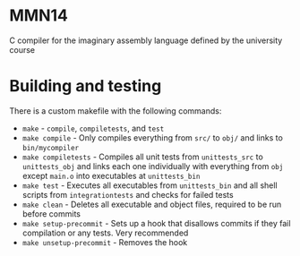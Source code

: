 # MMN14
C compiler for the imaginary assembly language defined by the university course

# Building and testing
There is a custom makefile with the following commands:
* `make` - `compile`, `compiletests`, and `test`
* `make compile` - Only compiles everything from `src/` to `obj/` and links to `bin/mycompiler`
* `make compiletests` - Compiles all unit tests from `unittests_src` to `unittests_obj` and links each one individually with everything from `obj` except `main.o` into executables at `unittests_bin`
* `make test` - Executes all executables from `unittests_bin` and all shell scripts from `integrationtests` and checks for failed tests
* `make clean` - Deletes all executable and object files, required to be run before commits
* `make setup-precommit` - Sets up a hook that disallows commits if they fail compilation or any tests. Very recommended
* `make unsetup-precommit` - Removes the hook